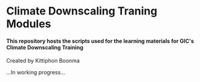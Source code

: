 # Climate Downscaling Traning Modules

#### This repository hosts the scripts used for the learning materials for GIC's Climate Downscaling Training

Created by Kittiphon Boonma

...In working progress...
